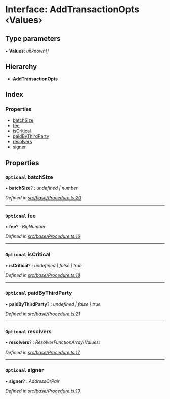 # Interface: AddTransactionOpts ‹**Values**›

## Type parameters

▪ **Values**: *unknown[]*

## Hierarchy

* **AddTransactionOpts**

## Index

### Properties

* [batchSize](addtransactionopts.md#optional-batchsize)
* [fee](addtransactionopts.md#optional-fee)
* [isCritical](addtransactionopts.md#optional-iscritical)
* [paidByThirdParty](addtransactionopts.md#optional-paidbythirdparty)
* [resolvers](addtransactionopts.md#optional-resolvers)
* [signer](addtransactionopts.md#optional-signer)

## Properties

### `Optional` batchSize

• **batchSize**? : *undefined | number*

*Defined in [src/base/Procedure.ts:20](https://github.com/PolymathNetwork/polymesh-sdk/blob/5b409784/src/base/Procedure.ts#L20)*

___

### `Optional` fee

• **fee**? : *BigNumber*

*Defined in [src/base/Procedure.ts:16](https://github.com/PolymathNetwork/polymesh-sdk/blob/5b409784/src/base/Procedure.ts#L16)*

___

### `Optional` isCritical

• **isCritical**? : *undefined | false | true*

*Defined in [src/base/Procedure.ts:18](https://github.com/PolymathNetwork/polymesh-sdk/blob/5b409784/src/base/Procedure.ts#L18)*

___

### `Optional` paidByThirdParty

• **paidByThirdParty**? : *undefined | false | true*

*Defined in [src/base/Procedure.ts:21](https://github.com/PolymathNetwork/polymesh-sdk/blob/5b409784/src/base/Procedure.ts#L21)*

___

### `Optional` resolvers

• **resolvers**? : *ResolverFunctionArray‹Values›*

*Defined in [src/base/Procedure.ts:17](https://github.com/PolymathNetwork/polymesh-sdk/blob/5b409784/src/base/Procedure.ts#L17)*

___

### `Optional` signer

• **signer**? : *AddressOrPair*

*Defined in [src/base/Procedure.ts:19](https://github.com/PolymathNetwork/polymesh-sdk/blob/5b409784/src/base/Procedure.ts#L19)*
